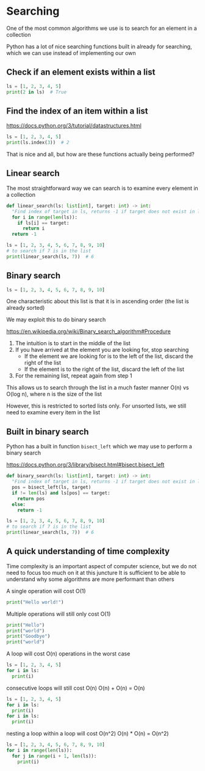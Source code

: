 # Searching

One of the most common algorithms we use is to search for an element in a collection

Python has a lot of nice searching functions built in already for searching, which we can use instead of implementing our own

## Check if an element exists within a list

```python
ls = [1, 2, 3, 4, 5]
print(2 in ls)  # True
```

## Find the index of an item within a list

https://docs.python.org/3/tutorial/datastructures.html

```python
ls = [1, 2, 3, 4, 5]
print(ls.index(3))  # 2
```

That is nice and all, but how are these functions actually being performed?

## Linear search

The most straightforward way we can search is to examine every element in a collection

```python
def linear_search(ls: list[int], target: int) -> int:
  "Find index of target in ls, returns -1 if target does not exist in list"
  for i in range(len(ls)):
    if ls[i] == target:
      return i
  return -1

ls = [1, 2, 3, 4, 5, 6, 7, 8, 9, 10]
# to search if 7 is in the list
print(linear_search(ls, 7))  # 6
```

## Binary search

```python
ls = [1, 2, 3, 4, 5, 6, 7, 8, 9, 10]
```

One characteristic about this list is that it is in ascending order (the list is already sorted)

We may exploit this to do binary search

https://en.wikipedia.org/wiki/Binary_search_algorithm#Procedure

1. The intuition is to start in the middle of the list
2. If you have arrived at the element you are looking for, stop searching
   - If the element we are looking for is to the left of the list, discard the right of the list
   - If the element is to the right of the list, discard the left of the list
3. For the remaining list, repeat again from step 1

This allows us to search through the list in a much faster manner O(n) vs O(log n), where n is the size of the list

However, this is restricted to sorted lists only. For unsorted lists, we still need to examine every item in the list

## Built in binary search

Python has a built in function `bisect_left` which we may use to perform a binary search

https://docs.python.org/3/library/bisect.html#bisect.bisect_left

```python
def binary_search(ls: list[int], target: int) -> int:
  "Find index of target in ls, returns -1 if target does not exist in list"
  pos = bisect_left(ls, target)
  if != len(ls) and ls[pos] == target:
    return pos
  else:
    return -1

ls = [1, 2, 3, 4, 5, 6, 7, 8, 9, 10]
# to search if 7 is in the list
print(linear_search(ls, 7))  # 6
```

## A quick understanding of time complexity

Time complexity is an important aspect of computer science, but we do not need to focus too much on it at this juncture
It is sufficient to be able to understand why some algorithms are more performant than others

A single operation will cost O(1)

```python
print("Hello world!")
```

Multiple operations will still only cost O(1)

```python
print("Hello")
print("world")
print("Goodbye")
print("world")
```

A loop will cost O(n) operations in the worst case

```python
ls = [1, 2, 3, 4, 5]
for i in ls:
  print(i)
```

consecutive loops will still cost O(n)
O(n) + O(n) = O(n)
```python
ls = [1, 2, 3, 4, 5]
for i in ls:
  print(i)
for i in ls:
  print(i)
```

nesting a loop within a loop will cost O(n^2)
O(n) * O(n) = O(n^2)
```python
ls = [1, 2, 3, 4, 5, 6, 7, 8, 9, 10]
for i in range(len(ls)):
  for j in range(i + 1, len(ls)):
    print(i)
```
